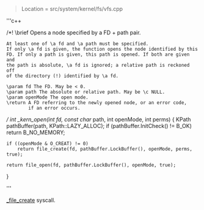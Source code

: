 

>Location = src/system/kernel/fs/vfs.cpp

'''c++

/*!	\brief Opens a node specified by a FD + path pair.

	At least one of \a fd and \a path must be specified.
	If only \a fd is given, the function opens the node identified by this
	FD. If only a path is given, this path is opened. If both are given and
	the path is absolute, \a fd is ignored; a relative path is reckoned off
	of the directory (!) identified by \a fd.

	\param fd The FD. May be < 0.
	\param path The absolute or relative path. May be \c NULL.
	\param openMode The open mode.
	\return A FD referring to the newly opened node, or an error code,
			if an error occurs.
*/
int
_kern_open(int fd, const char* path, int openMode, int perms)
{
	KPath pathBuffer(path, KPath::LAZY_ALLOC);
	if (pathBuffer.InitCheck() != B_OK)
		return B_NO_MEMORY;

	if ((openMode & O_CREAT) != 0)
		return file_create(fd, pathBuffer.LockBuffer(), openMode, perms, true);

	return file_open(fd, pathBuffer.LockBuffer(), openMode, true);
}


'''

[_file_create](/kernel/fs/file_create.md) syscall.

